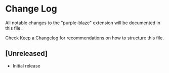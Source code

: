 # Change Log

All notable changes to the "purple-blaze" extension will be documented in this file.

Check [Keep a Changelog](http://keepachangelog.com/) for recommendations on how to structure this file.

## [Unreleased]

- Initial release
